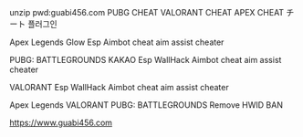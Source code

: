 unzip pwd:guabi456.com
PUBG CHEAT VALORANT CHEAT APEX CHEAT チート 플러그인

Apex Legends Glow Esp Aimbot cheat aim assist cheater

PUBG: BATTLEGROUNDS KAKAO Esp WallHack Aimbot cheat aim assist cheater

VALORANT  Esp WallHack Aimbot cheat aim assist cheater

Apex Legends VALORANT PUBG: BATTLEGROUNDS  Remove HWID BAN

https://www.guabi456.com
